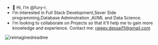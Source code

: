 - 👋 Hi, I’m @fury-r.
-  I’m interested in Full Stack  Development,Sever Side programming,Database Adminstration ,AI/ML and Data Science.
-  I’m looking to collaborate on  Projects so that it'll help me to gain more knowledge and experience.
  Contact me: rajeev.dessai11@gmail.com
<img src="https://myreadme.vercel.app/api/embed/fury-r?panels=userstatistics,toprepositories,toplanguages,commitgraph" alt="reimaginedreadme" />
<!---
fury-r/fury-r is a ✨ special ✨ repository because its `README.md` (this file) appears on your GitHub profile.
You can click the Preview link to take a look at your changes.
--->

